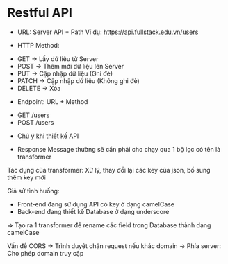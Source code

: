 # Restful API

-   URL: Server API + Path
    Ví dụ: https://api.fullstack.edu.vn/users

-   HTTP Method:

*   GET -> Lấy dữ liệu từ Server
*   POST -> Thêm mới dữ liệu lên Server
*   PUT -> Cập nhập dữ liệu (Ghi đè)
*   PATCH -> Cập nhập dữ liệu (Không ghi đè)
*   DELETE -> Xóa

-   Endpoint: URL + Method

*   GET /users
*   POST /users

-   Chú ý khi thiết kế API

*   Response Message thường sẽ cần phải cho chạy qua 1 bộ lọc có tên là transformer

Tác dụng của transformer: Xử lý, thay đổi lại các key của json, bổ sung thêm key mới

Giả sử tình huống:

-   Front-end đang sử dụng API có key ở dạng camelCase
-   Back-end đang thiết kế Database ở dạng underscore

=> Tạo ra 1 transformer để rename các field trong Database thành dạng camelCase

Vấn đề CORS -> Trình duyệt chặn request nếu khác domain
-> Phía server: Cho phép domain truy cập
